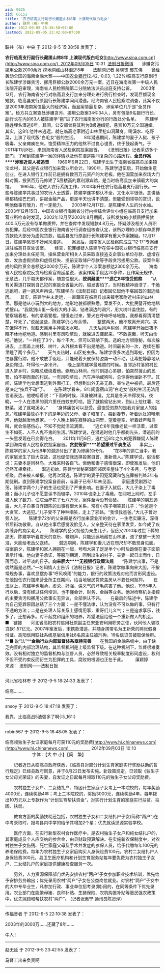 ```yaml
---
aid: 9025
zid: 66151
title: '农行临高支行副行长藏匿山林8年 上演现代版白毛女'
author: 联共（布）中央
date: 2012-09-05 15:38:58+07:00
lastmod: 2012-09-05 23:42:00+07:00
---
```


联共（布）中央 于 2012-9-5 15:38:58 发表了：

**农行临高支行副行长藏匿山林8年 上演现代版白毛女**[http://www.sina.com.cn](http://www.sina.com.cn/)  2012年09月05日 10:31  [法制日报](http://epaper.legaldaily.com.cn/fzrb/content/20120905/Articel08001GN.htm)[微博](http://weibo.com/u/2087169013?zwm=finance)　　涉嫌贪污挪用公款2000余万 挖地洞藏山林潜逃8年　　法制网记者 吴晓锋 邢东伟　　曾经轰动全国的海南金融大案——中国[农业银行](http://finance.sina.com.cn/realstock/company/sh601288/nc.shtml)(2.42,-0.03,-1.22%)临高支行原副行长陈建学涉嫌贪污、挪用巨额公款2000余万元一案，近日在海南省第一中级人民法院开庭审理，海南省人民检察院第二分院依法派员出庭支持公诉。　　2003年12月，农行海南省分行对临高县支行加来分理处进行例行检查时，发现巨额现金短款，临高县支行原副行长陈建学闻风潜逃。经海南省人民检察院调查，此案不仅是2003年海南案值最大的经济案，而且案情最复杂，涉案单位几乎是“全员作案”。检方共立案查处涉嫌贪污、挪用公款案34件34人，另有包括9名银行行长、副行长在内的63人被陈建学“拖”进了农行海南省分行的行政处分名单。　　陈建学隐姓埋名潜逃8年，其间，公安部曾将其列为B级通缉犯，悬赏10万元全国通缉。其实，这8年他并未逃远，就在临高老家附近山林里挖山洞藏身，喝溪水、吃野菜，上演了现代版“白毛女”般的生活。　　8年潜逃期间，陈建学的妻子入狱、孩子吸毒、父亲瘫痪在床。饱受精神压力的他熬不过良心谴责，终于鼓起勇气，于2011年11月8日，来到海南省人民检察院投案自首。　　《法制日报》记者采访多个部门，了解到陈建学一案的详情以及他在潜逃期间复杂的心路历程。**全员作案****涉案近百人被追责**　　1969年9月22日，陈建学出生于海南省临高县加来镇宝龙村，其父是农业银行加来营业所会计。1990年，陈建学退伍后，开始做生意创业，在进入银行工作前已是拥有数百万元资产的大老板。他在国营加来农场大门斜对面，投资百万元修建了5层楼高的嘉利源宾馆，是当时临高县加来镇最大的宾馆。　　1995年，他进入农行系统工作，2003年升任农行临高县支行副行长。一些与陈建学共事过的农行人士透露，陈建学连字都认不全，文化水平很低，念讲话稿都结结巴巴的，讲起金融产品，更是半天也讲不清楚。但能受到领导的赏识，说明他做事有魄力，有一定能力。　　2003年12月17日，是陈建学人生的分水岭。　　2003年12月15日，中国农业银行海南省分行内控综合评价小组在临高县支行加来营业所检查时发现，2002年12月至2003年8月期间，该所发放的小额质押贷款400.5万元没有存单做质押，并在查库中发现短款4.8万元，怀疑涉及相关人员职务犯罪。后经中国农业银行海南省分行调查组核查认定，该所办理的小额存单质押贷款绝大部分为虚假贷款，临高县支行原副行长陈建学有重大作案嫌疑。12月17日，陈建学感觉不妙闻风潜逃。　　案发后，海南省人民检察院成立“12·17”专案组进驻临高县查处该案。　　经查，犯罪嫌疑人陈建学在任中国农业银行临高县支行加来分理处主任期间，操纵营业所相关人员采取直接盗支企事业单位存款、虚增存款、发放虚假贷款和虚假挂失、提前支取储户存款等手段贪污挪用公款。该案件形成的风险资金总额达3000余万元，陈建学个人涉案总额达2300余万元。　　海南省人民检察院反贪局检察官周廷星说，该案作案手段达20多种，且作案无规律、无章法，几乎每天都作案，随意性很大。**挖洞藏匿****逃亡8年饱受煎熬**　　“从有关渠道打探到自己犯的案是全省最大的，越发害怕了。当时我精神崩溃了，干脆逃跑吧，避一避风声再说。”陈建学向《法制日报》记者回忆起他不堪回首的潜逃经历。　　其实，陈建学并未走远，一直藏匿在临高县加来镇老家附近村庄的山林里。那是他从小玩到大的地方，地形地貌都很熟悉。案发不久，大批民警开始地毯式搜山。“我跳到山里一条较大的小溪，钻进溪边的洞穴，用大树叶盖住脸。有的警察端着枪，有的拿着警棍，慢慢走过来，警犬在呼哧呼哧地跑，我都看得清清楚楚，吓死了。”说起这些，陈建学仍心有余悸。　　整整两天，他不敢离开洞穴。实在饿得不行，就趁天黑用手捧些溪水喝。　　几天后风声稍弱，陈建学开始日夜不眠不休地挖地道。感到村里有风吹草动，就躲进去藏起来。“不敢露面，听天由命吧。”他说，“一共挖了3个，每个不大，但可以容纳下我。选的地方很隐秘，每次躲进去，上面盖上树枝、树叶，从外根本看不出是地道。时间最长的一次，连续在那里睡了两个多月。”　　天气炎热时，山区蛇虫多。陈建学很多次遇到毒蛇，但因为怕暴露行踪，他不敢放手驱赶，只能硬着头皮保持姿势一动不动，让毒蛇静静地从身边爬过。吓得他一身冷汗。　　晚上是陈建学最难熬的时候。当邻近村落的村民进入梦乡时，失眠总缠绕着他。蜗居山林间，他时刻提心吊胆，怕突然搜山的民警，怕不期而至的村民。一有风吹草动，汽车声响或狗叫，总惊得他坐卧不宁。其间，陈建学也曾想潜逃到外面打工，但想到出外无亲无靠，害怕途中被抓，最后还是决定“按兵不动”了。　　在陈建学看来，8年间露宿山洞“白毛女”般的生活无法用言语表达。他哽咽着说：“下雨的时候，浑身被淋湿，尤其是冬天冷得发抖。夜晚，一个人在漆黑的洞穴里任由蚊虫叮咬。饿了就偷偷钻出来，到山上挖红薯、吃野菜，渴了就喝溪水。”　　“身体痛苦可以忍受，最饱受煎熬的是我对家里人的挂念。”陈建学最放心不下的是年迈的父母、妻子和孩子。每到春节，听着远处的鞭炮声，他就越发地想家。一个人晚上躺在寂静的山洞里，望着星空，听着蛙声和鸟叫，就会倍感伤心，不知不觉就泪流满面。　　“逃亡8年我像老鼠一样活着，过着生不如死、人不人鬼不鬼的生活。”陈建学说，在潜逃时他几乎都剃光头，潜逃前的一头黑发现在已变得花白。　　2011年11月8日，逃亡近8年之久的犯罪嫌疑人陈建学到海南省人民检察院投案自首。**贪婪毁家****希望重过平淡生活**　　事实上，陈建学的家人为他8年的潜逃付出了更为惨痛的代价。　　“在8年的逃亡当中，我的家庭发生了巨大变故，这也促使我选择投案自首，重新做人。”陈建学说，俗话都说：夫妻本是同林鸟，大难来时各自飞。但他和妻子感情很深，即使案发后，他们仍然互相牵挂。　　潜逃初始，陈建学曾秘密潜回邻居空屋住了4个多月，与老婆相聚。后来被人举报，他再次潜逃，陈建学的妻子因犯窝藏和包庇罪被判处3年有期徒刑。直到陈建学投案自首前，与妻子已有7年未见面。　　家庭遭受剧烈动荡，陈建学两个儿子的生活也受到了严重影响。在妻子入狱后，大儿子染上了毒瘾；而小儿子也不愿意读书而辍学，2010年也染上了毒瘾，在网吧上网时，左手被人砍了数刀，住院治疗花了七八万元，案件至今没有侦破。　　陈建学的朋友透露，大儿子自暴自弃跟陈的出事有很大关系。常有小孩子嘲笑其儿子：“你爸是个大贪官，大逃犯。”儿子受不了种种嘲笑，走上了邪路。“我恨我爸爸。”大儿子曾对旁人说。　　陈建学72岁的父亲原是农行加来营业所的会计，一生老实廉洁，深得邻居街坊敬重。自从他出事后感觉没脸见人，父亲整天待在家里发呆，如今成了疾病缠身的痴呆老人。　　陈建学的岳父视他为亲生儿子，但岳父2010年过世下葬的那天，陈建学听着震天的哀乐、鞭炮声，只能远远地藏在山林里，流了整整一天的泪，未能给老岳父送终。　　潜逃期间，陈建学和妻儿近在咫尺却不敢现身见面。投案前夕，陈建学和家人拥抱在一起，号啕大哭了足足半个小时后跪倒在妻子面前表示忏悔。他向妻子承诺，等服刑期满，回到出生的村子，夫妻一起日出而作，日落而息，过平淡的日子。**向来胆大****无视银行政策法规**　　“陈建学出事，不是偶然而是必然。”一名知情人士告诉《法制日报》记者。陈建学做事向来大胆，不按常规办事，喜欢显摆办事“呼风唤雨”的能力，银行的政策法规对他而言形同虚设。在他担任农行加来营业所主任期间，给当地居民贷款盖房从不要任何抵押。　　在法庭上，陈建学也坦承，虚荣、好强、讲义气的坏毛病害了他。他说，1995年入行以后，没有经过任何培训，也不懂会计、财务、金融等业务。他对检察机关指控的主要贪污和挪用公款事实无异议，全部供认不讳。　　在最后的陈述中，陈建学为自己犯罪原因总结了三个方面：一是不懂法律，认为没有不可以做的事，只有行不通的方法；二是在处理人际关系上感情用事，重哥们儿义气；三是追求享乐，钱多了，还想再多。对不起党和组织的培养，希望法庭给他一个重新做人的机会。　　■　链接　　河北省高阳农村信用社原副主任宋亚安利用职务之便，伙同他人骗取贷款1.57亿元。2007年案发后，宋携款潜逃，并随身携带名为王新荣的两张假身份证。高阳信用联社系统基层信用社8名原主任被刑拘，16名信贷员被取保候审。**■ 说“法”****金融行业内部监督体系亟待完善**　　在我国的金融系统中，由于缺乏完善的内部治理结构，其监督机制是上级监督下级。在这种机制下，监督很难奏效。没有相对独立的监督机构与监督人员，必然导致相关规章制度形同虚设，权利不但不受约束反而衍生为犯罪的工具，腐败的根源也正在于此。 　　廉颖婷　　来源： 法制网——法制日报

---------

河北省柏林市 于 2012-9-5 18:24:33 发表了：

临高........

---------

snsoy 于 2012-9-5 18:47:18 发表了：

我靠，比临高战5渣强多了啊{:5\_161:}

---------

robin567 于 2012-9-5 18:48:05 发表了：

临高领独生子女证家庭每月可获110元的奖励费[http://www.hi.chinanews.com](http://www.hi.chinanews.com)　　　　　 2012年09月03日 10:10 　　 　　　　字体：【大 中 小】【简　繁】

　　记者近日从临高县政府获悉，《临高县对部分计划生育家庭实行奖励扶助的暂行规定》已经县政府同意，并于8月22日发布实施。新政策规定，已领取《独生子女父母光荣证》的夫妻，自发证之日起每月领取110元的独生子女父母奖励费。

　　农村独生子女户、二女结扎户、特困计生家庭子女考上一本院校的，每年奖励4000元，连续奖励4年；考上二本院校的，奖励3000元，连续奖励4年。每年拨出10万元以上专款作为“计划生育帮扶资金”，对实行计划生育的家庭实行扶贫、扶困、扶弱。

　　教育方面的奖励扶助还包括，农村独生子女和二女结扎户子女(简称“两户”)在中考录取时，报考县内中学的给予其增加2个星；优先就读思源实验学校。

　　医疗方面，在实行新型农村合作医疗中，是农村独生子女户和纯女结扎户的，其家庭成员个人应交纳的参合金，由县财政预算解决。在实施新农保制度中，对农村独生子女伤残、死亡家庭父母及手术并发症的参保人员，给予代缴每年100元的养老保险费。每年为农村独生子女家庭购买人身保险费100元，农村二女结扎户人身保险费300元。县卫生医疗机构和计划生育服务站每年要免费为农村独生子女户、二女结扎户的家庭提供健康检查服务一次。

　　另外，人力资源保障部门优先安排农村“两户”子女参加职业技术培训，优先给予安排劳务输出；优先录用农村“两户”子女在公益岗位就业。对农村“两户”子女中的大中专毕业生，凡参加行政、事业单位招考录(聘)用的，在同等条件下优先录用。农业部门在能繁母猪、良种补贴、生猪保险、农机购置补贴等惠民强农政策中，优先照顾和帮扶农村“两户”。 (记者张惠宁 通讯员陈贤泽)

---------

传福音者 于 2012-9-5 22:10:38 发表了：

2003年的3000万……还藏了8年……

牛人！

---------

赵无延 于 2012-9-5 23:42:55 发表了：

马督工出来负责啊

---------

